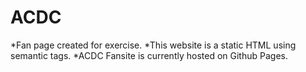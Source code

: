 # ACDC
*Fan page created for exercise.
*This website is a static HTML using semantic tags.
*ACDC Fansite is currently hosted on Github Pages.
